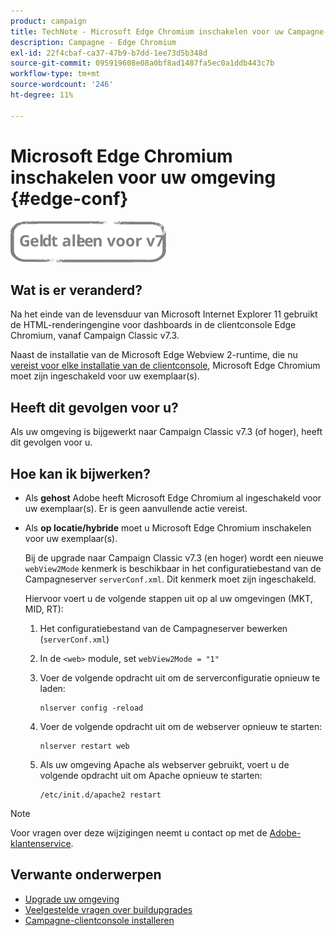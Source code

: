 ```yaml
---
product: campaign
title: TechNote - Microsoft Edge Chromium inschakelen voor uw Campagne-omgeving
description: Campagne - Edge Chromium
exl-id: 22f4cbaf-ca37-47b9-b7dd-1ee73d5b348d
source-git-commit: 095919608e08a0bf8ad1487fa5ec0a1ddb443c7b
workflow-type: tm+mt
source-wordcount: '246'
ht-degree: 11%

---
```


# Microsoft Edge Chromium inschakelen voor uw omgeving {#edge-conf}

![](../../assets/v7-only.svg)


## Wat is er veranderd?

Na het einde van de levensduur van Microsoft Internet Explorer 11 gebruikt de HTML-renderingengine voor dashboards in de clientconsole Edge Chromium, vanaf Campaign Classic v7.3.

Naast de installatie van de Microsoft Edge Webview 2-runtime, die nu [vereist voor elke installatie van de clientconsole](../../installation/using/installing-the-client-console.md#webview), Microsoft Edge Chromium moet zijn ingeschakeld voor uw exemplaar(s).

## Heeft dit gevolgen voor u?

Als uw omgeving is bijgewerkt naar Campaign Classic v7.3 (of hoger), heeft dit gevolgen voor u.

## Hoe kan ik bijwerken?

* Als **gehost** Adobe heeft Microsoft Edge Chromium al ingeschakeld voor uw exemplaar(s). Er is geen aanvullende actie vereist.

* Als **op locatie/hybride** moet u Microsoft Edge Chromium inschakelen voor uw exemplaar(s).

   Bij de upgrade naar Campaign Classic v7.3 (en hoger) wordt een nieuwe `webView2Mode` kenmerk is beschikbaar in het configuratiebestand van de Campagneserver `serverConf.xml`. Dit kenmerk moet zijn ingeschakeld.

   Hiervoor voert u de volgende stappen uit op al uw omgevingen (MKT, MID, RT):

   1. Het configuratiebestand van de Campagneserver bewerken (`serverConf.xml`)
   1. In de `<web>` module, set `webView2Mode = "1"`
   1. Voer de volgende opdracht uit om de serverconfiguratie opnieuw te laden:

      ```
      nlserver config -reload
      ```

   1. Voer de volgende opdracht uit om de webserver opnieuw te starten:

      ```
      nlserver restart web
      ```

   1. Als uw omgeving Apache als webserver gebruikt, voert u de volgende opdracht uit om Apache opnieuw te starten:

      ```
      /etc/init.d/apache2 restart
      ```


>[!NOTE]
>
>Voor vragen over deze wijzigingen neemt u contact op met de [Adobe-klantenservice](https://helpx.adobe.com/nl/enterprise/admin-guide.html/enterprise/using/support-for-experience-cloud.ug.html).

## Verwante onderwerpen

* [Upgrade uw omgeving](../../production/using/build-upgrade.md)
* [Veelgestelde vragen over buildupgrades](../../platform/using/faq-build-upgrade.md)
* [Campagne-clientconsole installeren](../../installation/using/installing-the-client-console.md)
